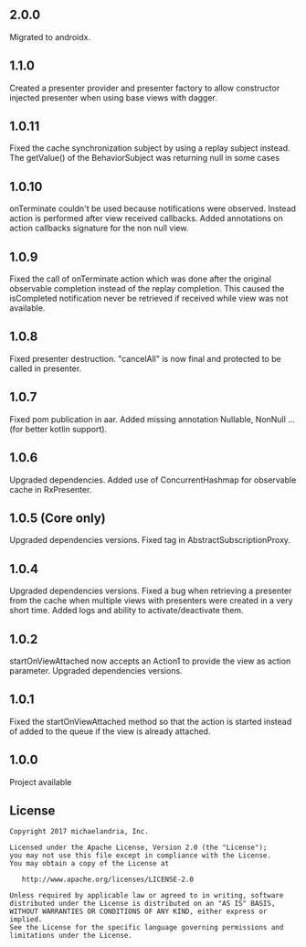 ## 2.0.0
Migrated to androidx.

## 1.1.0
Created a presenter provider and presenter factory to allow constructor injected presenter when using base views with dagger.

## 1.0.11
Fixed the cache synchronization subject by using a replay subject instead.
The getValue() of the BehaviorSubject was returning null in some cases 

## 1.0.10
onTerminate couldn't be used because notifications were observed. Instead action is performed after view received callbacks.
Added annotations on action callbacks signature for the non null view.

## 1.0.9
Fixed the call of onTerminate action which was done after the original observable completion instead of the replay completion.
This caused the isCompleted notification never be retrieved if received while view was not available.

## 1.0.8
Fixed presenter destruction.
"cancelAll" is now final and protected to be called in presenter.

## 1.0.7 
Fixed pom publication in aar.
Added missing annotation Nullable, NonNull ... (for better kotlin support).

## 1.0.6 
Upgraded dependencies.
Added use of ConcurrentHashmap for observable cache in RxPresenter.

## 1.0.5 (Core only)
Upgraded dependencies versions.
Fixed tag in AbstractSubscriptionProxy.

## 1.0.4
Upgraded dependencies versions.
Fixed a bug when retrieving a presenter from the cache when multiple views with presenters were created in a very short time.
Added logs and ability to activate/deactivate them.

## 1.0.2
startOnViewAttached now accepts an Action1 to provide the view as action parameter.
Upgraded dependencies versions.

## 1.0.1
Fixed the startOnViewAttached method so that the action is started instead of added to the queue if the view is already attached.

## 1.0.0
Project available

License
--------

    Copyright 2017 michaelandria, Inc.

    Licensed under the Apache License, Version 2.0 (the "License");
    you may not use this file except in compliance with the License.
    You may obtain a copy of the License at

       http://www.apache.org/licenses/LICENSE-2.0

    Unless required by applicable law or agreed to in writing, software
    distributed under the License is distributed on an "AS IS" BASIS,
    WITHOUT WARRANTIES OR CONDITIONS OF ANY KIND, either express or implied.
    See the License for the specific language governing permissions and
    limitations under the License.
